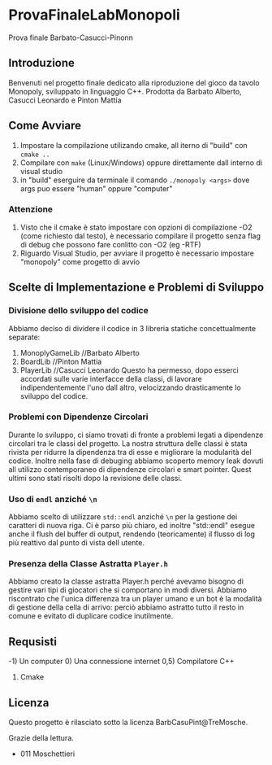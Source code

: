 # ProvaFinaleLabMonopoli
 Prova finale Barbato-Casucci-Pinonn

## Introduzione
Benvenuti nel progetto finale dedicato alla riproduzione del gioco da tavolo Monopoly, sviluppato in linguaggio C++. Prodotta da Barbato Alberto, Casucci Leonardo e Pinton Mattia

## Come Avviare
1. Impostare la compilazione utilizando cmake, all iterno di "build" con `cmake ..`
2. Compilare con `make` (Linux/Windows) oppure direttamente dall interno di visual studio
3. in "build" eserguire da terminale il comando `./monopoly <args>` dove args puo essere "human" oppure "computer"

### Attenzione
1. Visto che il cmake è stato impostare con opzioni di compilazione -O2 (come richiesto dal testo), è necessario compilare il progetto senza flag di debug che possono fare conlitto con -O2 (eg -RTF)
2. Riguardo Visual Studio, per avviare il progetto è necessario impostare "monopoly" come progetto di avvio


## Scelte di Implementazione e Problemi di Sviluppo

### Divisione dello sviluppo del codice
Abbiamo deciso di dividere il codice in 3 libreria statiche concettualmente separate:
1. MonoplyGameLib //Barbato Alberto
2. BoardLib //Pinton Mattia
3. PlayerLib //Casucci Leonardo
Questo ha permesso, dopo esserci accordati sulle varie interfacce della classi, di lavorare indipendentemente l'uno dall altro, velocizzando drasticamente lo sviluppo del codice.

### Problemi con Dipendenze Circolari
Durante lo sviluppo, ci siamo trovati di fronte a problemi legati a dipendenze circolari tra le classi del progetto.
La nostra struttura delle classi è stata rivista per ridurre la dipendenza tra di esse e migliorare la modularità del codice.
Inoltre nella fase di debuging abbiamo scoperto memory leak dovuti all utilizzo contemporaneo di dipendenze circolari e smart pointer. Quest ultimi sono stati risolti dopo la revisione delle classi.


### Uso di `endl` anziché `\n`
Abbiamo scelto di utilizzare `std::endl` anziché `\n` per la gestione dei caratteri di nuova riga.
Ci è parso più chiaro, ed inoltre "std::endl" esegue anche il flush del buffer di output, rendendo (teoricamente) il flusso di log più reattivo dal punto di vista dell utente.


### Presenza della Classe Astratta `Player.h`
Abbiamo creato la classe astratta Player.h perché avevamo bisogno di gestire vari tipi di giocatori che si comportano in modi diversi.
Abbiamo riscontrato che l'unica differenza tra un player umano e un bot è la modalità di gestione della cella di arrivo: perciò abbiamo astratto tutto il resto in comune e evitato di duplicare codice inutilmente.

## Requsisti
-1)  Un computer
0)   Una connessione internet
0,5) Compilatore C++ 
1)   Cmake


## Licenza
Questo progetto è rilasciato sotto la licenza BarbCasuPint@TreMosche.

Grazie della lettura.

- 011 Moschettieri